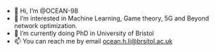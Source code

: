 - 👋 Hi, I’m @OCEAN-98
- 👀 I’m interested in Machine Learning, Game theory, 5G and Beyond network optimization.
- 🌱 I’m currently doing PhD in University of Bristol
- 📫 You can reach me by email ocean.h.li@brsitol.ac.uk

<!---
OCEAN-98/OCEAN-98 is a ✨ special ✨ repository because its `README.md` (this file) appears on your GitHub profile.
You can click the Preview link to take a look at your changes.
--->
